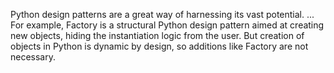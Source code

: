 Python design patterns are a great way of harnessing its vast potential. ... 
For example, Factory is a structural Python design pattern aimed at creating new objects, hiding the instantiation logic from the user.
But creation of objects in Python is dynamic by design, so additions like Factory are not necessary.
